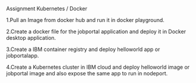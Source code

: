 Assignment Kubernetes / Docker 

1.Pull an Image from docker hub and run it in docker playground. 

2.Create a docker file for the jobportal application and deploy it in Docker desktop application. 

3.Create a IBM container registry and deploy helloworld app or jobportalapp. 

4.Create a Kubernetes cluster in IBM cloud and deploy helloworld image or jobportal image and also expose the same app to run in nodeport.
